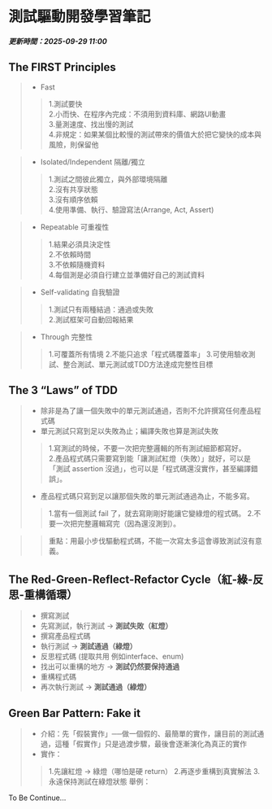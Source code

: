 **測試驅動開發學習筆記** 
===
##### 更新時間：2025-09-29 11:00

The FIRST Principles
---

> * Fast  
>> 1.測試要快  
>> 2.小而快、在程序內完成：不須用到資料庫、網路UI動畫  
>> 3.量測速度、找出慢的測試  
>> 4.非規定：如果某個比較慢的測試帶來的價值大於把它變快的成本與風險，則保留他  

> * Isolated/Independent 隔離/獨立  
>> 1.測試之間彼此獨立，與外部環境隔離  
>> 2.沒有共享狀態  
>> 3.沒有順序依賴  
>> 4.使用準備、執行、驗證寫法(Arrange, Act, Assert)  

> * Repeatable 可重複性  
>> 1.結果必須具決定性  
>> 2.不依賴時間  
>> 3.不依賴隨機資料  
>> 4.每個測是必須自行建立並準備好自己的測試資料  

> * Self-validating 自我驗證  
>> 1.測試只有兩種結過：通過或失敗  
>> 2.測試框架可自動回報結果  

> * Through 完整性
>> 1.可覆蓋所有情境
>> 2.不能只追求「程式碼覆蓋率」
>> 3.可使用驗收測試、整合測試、單元測試或TDD方法達成完整性目標

The 3 “Laws” of TDD
---
> * 除非是為了讓一個失敗中的單元測試通過，否則不允許撰寫任何產品程式碼  
> * 單元測試只寫到足以失敗為止；編譯失敗也算是測試失敗  
>> 1.寫測試的時候，不要一次把完整邏輯的所有測試細節都寫好。   
>> 2.產品程式碼只需要寫到能「讓測試紅燈（失敗）」就好，可以是「測試 assertion 沒過」，也可以是「程式碼還沒實作，甚至編譯錯誤」。  
> * 產品程式碼只寫到足以讓那個失敗的單元測試通過為止，不能多寫。
>> 1.當有一個測試 fail 了，就去寫剛剛好能讓它變綠燈的程式碼。
>> 2.不要一次把完整邏輯寫完（因為還沒測到）。

>> 重點：用最小步伐驅動程式碼，不能一次寫太多這會導致測試沒有意義。

The Red-Green-Reflect-Refactor Cycle（紅-綠-反思-重構循環）
---
> * 撰寫測試  
> * 先寫測試，執行測試 → **測試失敗（紅燈）**  
> * 撰寫產品程式碼  
> * 執行測試 → **測試通過（綠燈）**  
> * 反思程式碼 (提取共用 例如interface、enum)  
> * 找出可以重構的地方 → **測試仍然要保持通過**  
> * 重構程式碼  
> * 再次執行測試 → **測試通過（綠燈）**  

Green Bar Pattern: Fake it
---
> * 介紹：先「假裝實作」──做一個假的、最簡單的實作，讓目前的測試通過，這種「假實作」只是過渡步驟，最後會逐漸演化為真正的實作  
> * 實作：  
>> 1.先讓紅燈 → 綠燈（哪怕是硬 return）
>> 2.再逐步重構到真實解法
>> 3.永遠保持測試在綠燈狀態
>> 舉例：  

To Be Continue...


